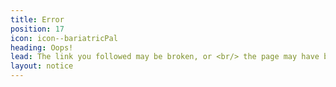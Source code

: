 ```yaml
---
title: Error
position: 17
icon: icon--bariatricPal
heading: Oops!
lead: The link you followed may be broken, or <br/> the page may have been removed
layout: notice
---
```


